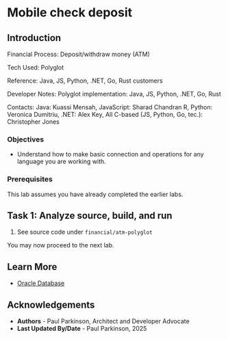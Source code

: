 # Mobile check deposit

## Introduction

Financial Process:
Deposit/withdraw money (ATM)

Tech Used:
Polyglot

Reference:
Java, JS, Python, .NET, Go, Rust customers

Developer Notes:
Polyglot implementation: Java, JS, Python, .NET, Go, Rust

Contacts:
Java: Kuassi Mensah, JavaScript: Sharad Chandran R, Python: Veronica Dumitriu, .NET: Alex Key, All C-based (JS, Python, Go, tec.): Christopher Jones</li>


### Objectives

-  Understand how to make basic connection and operations for any language you are working with.


### Prerequisites

This lab assumes you have already completed the earlier labs.

## Task 1: Analyze source, build, and run

1. See source code under `financial/atm-polyglot`


You may now proceed to the next lab.

## Learn More

* [Oracle Database](https://bit.ly/mswsdatabase)

## Acknowledgements
* **Authors** - Paul Parkinson, Architect and Developer Advocate
* **Last Updated By/Date** - Paul Parkinson, 2025

